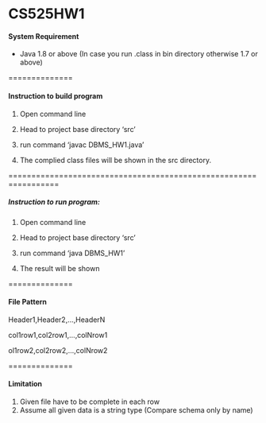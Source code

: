 # CS525HW1

#### System Requirement
- Java 1.8 or above (In case you run .class in bin directory otherwise 1.7 or above)

==============
#### Instruction to build program

1. Open command line

2. Head to project base directory ‘src’

3. run command ‘javac DBMS_HW1.java’

4. The complied class files will be shown in the src directory.

=================================================================

##### Instruction to run program:

1. Open command line

2. Head to project base directory ‘src’

3. run command ‘java DBMS_HW1’

4. The result will be shown

==============
#### File Pattern

Header1,Header2,...,HeaderN

col1row1,col2row1,...,colNrow1

ol1row2,col2row2,...,colNrow2

==============
#### Limitation
1. Given file have to be complete in each row
2. Assume all given data is a string type (Compare schema only by name)
